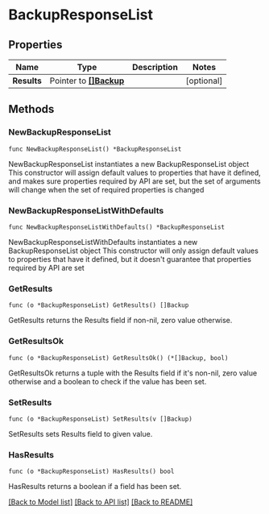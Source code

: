 # BackupResponseList

## Properties

Name | Type | Description | Notes
------------ | ------------- | ------------- | -------------
**Results** | Pointer to [**[]Backup**](Backup.md) |  | [optional] 

## Methods

### NewBackupResponseList

`func NewBackupResponseList() *BackupResponseList`

NewBackupResponseList instantiates a new BackupResponseList object
This constructor will assign default values to properties that have it defined,
and makes sure properties required by API are set, but the set of arguments
will change when the set of required properties is changed

### NewBackupResponseListWithDefaults

`func NewBackupResponseListWithDefaults() *BackupResponseList`

NewBackupResponseListWithDefaults instantiates a new BackupResponseList object
This constructor will only assign default values to properties that have it defined,
but it doesn't guarantee that properties required by API are set

### GetResults

`func (o *BackupResponseList) GetResults() []Backup`

GetResults returns the Results field if non-nil, zero value otherwise.

### GetResultsOk

`func (o *BackupResponseList) GetResultsOk() (*[]Backup, bool)`

GetResultsOk returns a tuple with the Results field if it's non-nil, zero value otherwise
and a boolean to check if the value has been set.

### SetResults

`func (o *BackupResponseList) SetResults(v []Backup)`

SetResults sets Results field to given value.

### HasResults

`func (o *BackupResponseList) HasResults() bool`

HasResults returns a boolean if a field has been set.


[[Back to Model list]](../README.md#documentation-for-models) [[Back to API list]](../README.md#documentation-for-api-endpoints) [[Back to README]](../README.md)



